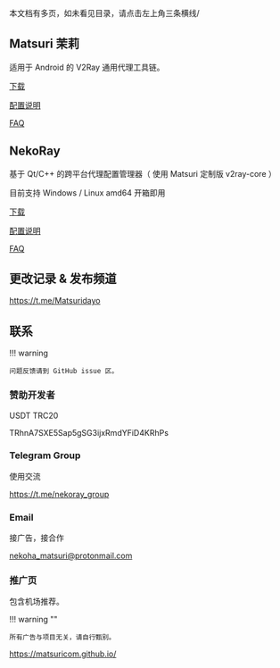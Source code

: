 本文档有多页，如未看见目录，请点击左上角三条横线/

## Matsuri 茉莉

适用于 Android 的 V2Ray 通用代理工具链。

[下载](/download/)

[配置说明](/m-configuration/)

[FAQ](/m-faq/)

## NekoRay

基于 Qt/C++ 的跨平台代理配置管理器（ 使用 Matsuri 定制版 v2ray-core ）

目前支持 Windows / Linux amd64 开箱即用

[下载](/download/)

[配置说明](/n-configuration/)

[FAQ](/n-faq/)

## 更改记录 & 发布频道

https://t.me/Matsuridayo

## 联系

!!! warning

    问题反馈请到 GitHub issue 区。

### 赞助开发者

USDT TRC20

TRhnA7SXE5Sap5gSG3ijxRmdYFiD4KRhPs

### Telegram Group

使用交流

https://t.me/nekoray_group

### Email

接广告，接合作

[nekoha_matsuri@protonmail.com](nekoha_matsuri@protonmail.com)

### 推广页

包含机场推荐。

!!! warning ""

    所有广告与项目无关，请自行甄别。

https://matsuricom.github.io/
